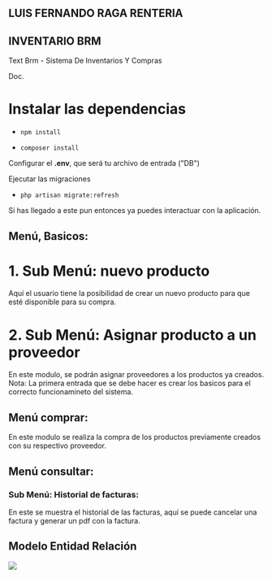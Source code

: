 ## LUIS FERNANDO RAGA RENTERIA

## INVENTARIO BRM
Text Brm - Sistema De Inventarios Y Compras

Doc.


# Instalar las dependencias
*     npm install
*     composer install

Configurar el <strong>.env</strong>, que será tu archivo de entrada ("DB")

Ejecutar las migraciones
*     php artisan migrate:refresh

Si has llegado a este pun entonces ya puedes interactuar con la aplicación.


## Menú, Basicos:
# 1. Sub Menú: nuevo producto 
Aquí el usuario tiene la posibilidad de crear un nuevo producto para que esté disponible para su compra.

# 2. Sub Menú: Asignar producto a un proveedor 
En este modulo, se podrán asignar proveedores a los productos ya creados.
Nota: La primera entrada que se debe hacer es crear los basicos para el correcto funcionamineto del sistema.

## Menú comprar:
En este modulo se realiza la compra de los productos previamente creados con su respectivo proveedor.

## Menú consultar:

### Sub Menú: Historial de facturas: 
En este se muestra el historial de las facturas, aquí se puede cancelar una factura y generar un pdf con la factura.


## Modelo Entidad Relación
![](https://doc-08-20-docs.googleusercontent.com/docs/securesc/ha0ro937gcuc7l7deffksulhg5h7mbp1/f9iab21c7hajh85gfatbnd2b760af613/1561780800000/12898407186122732109/*/1-NrziuhT0kaHqkQCK4BFyUE53jsWE0gX?e=view)


